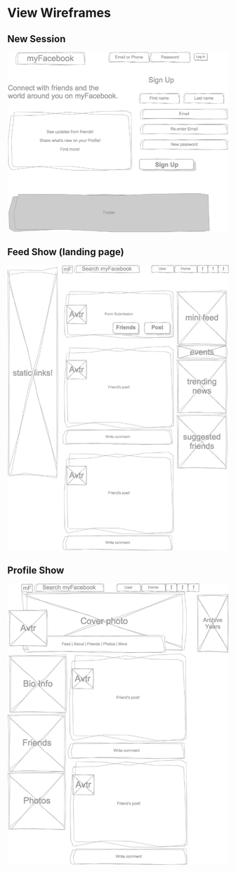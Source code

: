 # View Wireframes

## New Session
![new-session]

## Feed Show (landing page)
![feed-show]

## Profile Show
![profile-show]

[new-session]: ./wireframes/new_session.png
[feed-show]: ./wireframes/feed_show.png
[profile-show]: ./wireframes/profile_show.png
